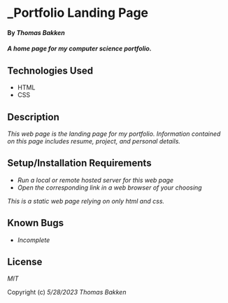 # _Portfolio Landing Page

#### By _**Thomas Bakken**_

#### _A home page for my computer science portfolio._

## Technologies Used

* HTML
* CSS

## Description

_This web page is the landing page for my portfolio. Information contained on this page includes resume, project, and personal details._

## Setup/Installation Requirements

* _Run a local or remote hosted server for this web page_
* _Open the corresponding link in a web browser of your choosing_

_This is a static web page relying on only html and css._

## Known Bugs

* _Incomplete_

## License

_MIT_

Copyright (c) _5/28/2023_ _Thomas Bakken_